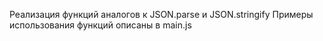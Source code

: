 Реализация функций аналогов к JSON.parse и JSON.stringify
Примеры использования функций описаны в main.js